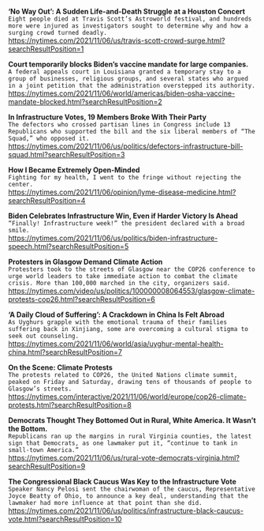 **‘No Way Out’: A Sudden Life-and-Death Struggle at a Houston Concert**\
`Eight people died at Travis Scott’s Astroworld festival, and hundreds more were injured as investigators sought to determine why and how a surging crowd turned deadly.`\
https://nytimes.com/2021/11/06/us/travis-scott-crowd-surge.html?searchResultPosition=1

**Court temporarily blocks Biden’s vaccine mandate for large companies.**\
`A federal appeals court in Louisiana granted a temporary stay to a group of businesses, religious groups, and several states who argued in a joint petition that the administration overstepped its authority.`\
https://nytimes.com/2021/11/06/world/americas/biden-osha-vaccine-mandate-blocked.html?searchResultPosition=2

**In Infrastructure Votes, 19 Members Broke With Their Party**\
`The defectors who crossed partisan lines in Congress include 13 Republicans who supported the bill and the six liberal members of “The Squad,” who opposed it.`\
https://nytimes.com/2021/11/06/us/politics/defectors-infrastructure-bill-squad.html?searchResultPosition=3

**How I Became Extremely Open-Minded**\
`Fighting for my health, I went to the fringe without rejecting the center.`\
https://nytimes.com/2021/11/06/opinion/lyme-disease-medicine.html?searchResultPosition=4

**Biden Celebrates Infrastructure Win, Even if Harder Victory Is Ahead**\
`“Finally! Infrastructure week!” the president declared with a broad smile.`\
https://nytimes.com/2021/11/06/us/politics/biden-infrastructure-speech.html?searchResultPosition=5

**Protesters in Glasgow Demand Climate Action**\
`Protesters took to the streets of Glasgow near the COP26 conference to urge world leaders to take immediate action to combat the climate crisis. More than 100,000 marched in the city, organizers said.`\
https://nytimes.com/video/us/politics/100000008064553/glasgow-climate-protests-cop26.html?searchResultPosition=6

**‘A Daily Cloud of Suffering’: A Crackdown in China Is Felt Abroad**\
`As Uyghurs grapple with the emotional trauma of their families suffering back in Xinjiang, some are overcoming a cultural stigma to seek out counseling.`\
https://nytimes.com/2021/11/06/world/asia/uyghur-mental-health-china.html?searchResultPosition=7

**On the Scene: Climate Protests**\
`The protests related to COP26, the United Nations climate summit, peaked on Friday and Saturday, drawing tens of thousands of people to Glasgow’s streets.`\
https://nytimes.com/interactive/2021/11/06/world/europe/cop26-climate-protests.html?searchResultPosition=8

**Democrats Thought They Bottomed Out in Rural, White America. It Wasn’t the Bottom.**\
`Republicans ran up the margins in rural Virginia counties, the latest sign that Democrats, as one lawmaker put it, “continue to tank in small-town America.”`\
https://nytimes.com/2021/11/06/us/rural-vote-democrats-virginia.html?searchResultPosition=9

**The Congressional Black Caucus Was Key to the Infrastructure Vote**\
`Speaker Nancy Pelosi sent the chairwoman of the caucus, Representative Joyce Beatty of Ohio, to announce a key deal, understanding that the lawmaker had more influence at that point than she did.`\
https://nytimes.com/2021/11/06/us/politics/infrastructure-black-caucus-vote.html?searchResultPosition=10

